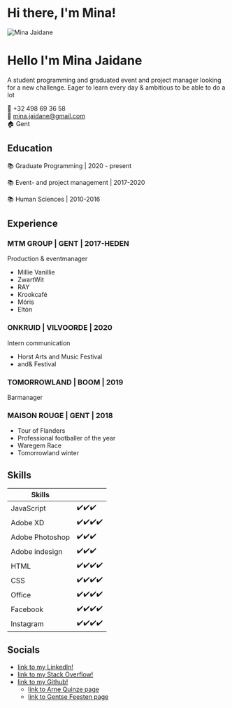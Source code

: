 


# Hi there, I'm Mina!
![Mina Jaidane](https://scontent-bru2-1.xx.fbcdn.net/v/t1.6435-9/129648592_2744385699133248_281388594980082694_n.jpg?_nc_cat=111&ccb=1-3&_nc_sid=174925&_nc_ohc=qoi0cop1vLwAX8Aqnu0&_nc_ht=scontent-bru2-1.xx&oh=8e8ed182389670e90d15491d6327a162&oe=60A11F63)


# Hello I'm Mina Jaidane 
A student programming and graduated event and project manager looking for a new challenge. Eager to learn every day & ambitious to be able to do a lot
 
:calling: +32 498 69 36 58   
:email: mina.jaidane@gmail.com   
:house: Gent 

## Education

:books: Graduate Programming | 2020 - present

:books: Event- and project management | 2017-2020

:books: Human Sciences | 2010-2016


## Experience

### MTM GROUP | GENT | 2017-HEDEN
Production & eventmanager

- Millie Vanillie
- ZwartWit
- RAY
- Krookcafé
- Móris
- Eltón

### ONKRUID | VILVOORDE | 2020
Intern communication

- Horst Arts and Music Festival
- and& Festival

### TOMORROWLAND | BOOM | 2019
Barmanager

### MAISON ROUGE | GENT | 2018

- Tour of Flanders
- Professional footballer of the year
- Waregem Race
- Tomorrowland winter

## Skills

|Skills||
|----|----|
|JavaScript|:heavy_check_mark::heavy_check_mark::heavy_check_mark:  |
|Adobe XD|:heavy_check_mark::heavy_check_mark::heavy_check_mark::heavy_check_mark:  |
|Adobe Photoshop|:heavy_check_mark::heavy_check_mark::heavy_check_mark: |
|Adobe indesign|:heavy_check_mark::heavy_check_mark::heavy_check_mark: |
|HTML|:heavy_check_mark::heavy_check_mark::heavy_check_mark::heavy_check_mark: |
|CSS|:heavy_check_mark::heavy_check_mark::heavy_check_mark::heavy_check_mark: |
|Office|:heavy_check_mark::heavy_check_mark::heavy_check_mark::heavy_check_mark: |
|Facebook|:heavy_check_mark::heavy_check_mark::heavy_check_mark::heavy_check_mark: |
|Instagram|:heavy_check_mark::heavy_check_mark::heavy_check_mark::heavy_check_mark: |


## Socials 
-  [link to my LinkedIn!](https://www.linkedin.com/in/mina-jaidane-52069714a/) 
-  [link to my Stack Overflow!](https://stackoverflow.com/users/15196769/mina-jaidane) 
-  [link to my Github!](https://github.com/pgm-minajaid) 
    - [link to Arne Quinze page](https://pgmgent-2021-atwork1.github.io/atwork-1_project_3-pgm-minajaid/)
    - [link to Gentse Feesten page](https://pgmgent-2021-atwork1.github.io/atwork-1_project_2-pgm-minajaid/)





